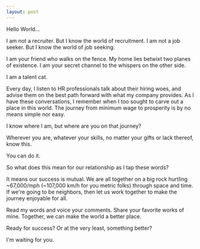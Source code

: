```yaml
---
layout: post
---
```


Hello World...

I am not a recruiter. But I know the world of recruitment.
I am not a job seeker. But I know the world of job seeking.

I am your friend who walks on the fence. My home lies betwixt two planes of existence. I am your secret channel to the whispers on the other side.

I am a talent cat.

Every day, I listen to HR professionals talk about their hiring woes, and advise them on the best path forward with what my company provides. As I have these conversations, I remember when I too sought to carve out a place in this world. The journey from minimum wage to prosperity is by no means simple nor easy.

I know where I am, but where are you on that journey?

Wherever you are, whatever your skills, no matter your gifts or lack thereof, know this.

You can do it.

So what does this mean for our relationship as I tap these words?

It means our success is mutual. We are all together on a big rock hurtling ~67,000/mph (~107,000 km/h for you metric folks) through space and time. If we're going to be neighbors, then let us work together to make the journey enjoyable for all.

Read my words and voice your comments. Share your favorite works of mine. Together, we can make the world a better place.

Ready for success? Or at the very least, something better?

I'm waiting for you.

